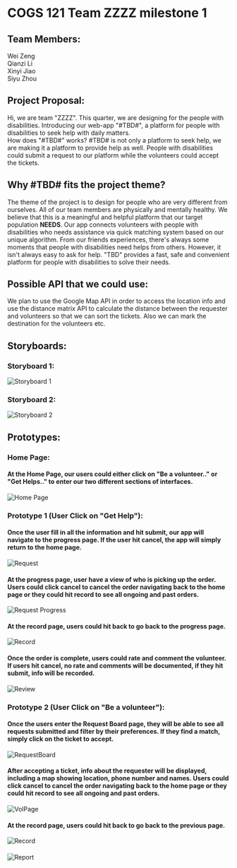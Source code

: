 # COGS 121 Team ZZZZ milestone 1

## Team Members:
  Wei Zeng  
  Qianzi Li  
  Xinyi Jiao  
  Siyu Zhou

## Project Proposal:
  Hi, we are team "ZZZZ". This quarter, we are designing for the people with
  disabilities.
  Introducing our web-app "#TBD#", a platform for people with disabilities to seek help with daily matters.  
  How does "#TBD#" works? #TBD# is not only a platform to seek help, we are making it a platform to provide help as well. People with disabilities could submit a request to our platform while the volunteers could accept the tickets.

## Why #TBD# fits the project theme?
  The theme of the project is to design for people who are very different from ourselves. All of our team members are physically and mentally healthy. We believe that this is a meaningful and helpful platform that our target population **NEEDS**. Our app connects volunteers with people with disabilities who needs assistance via quick matching system based on our unique algorithm. From our friends experiences, there's always some moments that people with disabilities need helps from others. However, it isn't always easy to ask for help. "TBD" provides a fast, safe and convenient platform for people with disabilities to solve their needs.

## Possible API that we could use:
  We plan to use the Google Map API in order to access the location info and use the distance matrix API to calculate the distance between the requester and volunteers so that we can sort the tickets. Also we can mark the destination for the volunteers etc.

## Storyboards:
### Storyboard 1:
  ![Storyboard 1](images/storyboard1.png)
### Storyboard 2:
  ![Storyboard 2](images/storyboard2.jpg)
## Prototypes:
### Home Page:
#### At the Home Page, our users could either click on "Be a volunteer.." or "Get Helps.." to enter our two different sections of interfaces.  
  ![Home Page](images/HomePage.jpg)

### Prototype 1 (User Click on "Get Help"):  

#### Once the user fill in all the information and hit submit, our app will navigate to the progress page. If the user hit cancel, the app will simply return to the home page.  
  ![Request](images/RequestPage.jpg)

#### At the progress page, user have a view of who is picking up the order. Users could click cancel to cancel the order navigating back to the home page or they could hit record to see all ongoing and past orders.  
  ![Request Progress](images/RequestProg.jpg)

#### At the record page, users could hit back to go back to the progress page.  
  ![Record](images/Record.jpg)

#### Once the order is complete, users could rate and comment the volunteer. If users hit cancel, no rate and comments will be documented, if they hit submit, info will be recorded.
  ![Review](images/Review.jpg)

### Prototype 2 (User Click on "Be a volunteer"):

#### Once the users enter the Request Board page, they will be able to see all requests submitted and filter by their preferences. If they find a match, simply click on the ticket to accept.  
  ![RequestBoard](images/RequestBoard.jpg)  

#### After accepting a ticket, info about the requester will be displayed, including a map showing location, phone number and names. Users could click cancel to cancel the order navigating back to the home page or they could hit record to see all ongoing and past orders.     
  ![VolPage](images/VolPage.jpg)  

#### At the record page, users could hit back to go back to the previous page.
  ![Record](images/RecordVol.jpg)  

#### 
  ![Report](images/Report.jpg)

